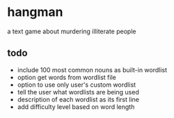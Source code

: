 hangman
=======

a text game about murdering illiterate people

todo
----
* include 100 most common nouns as built-in wordlist
* option get words from wordlist file
* option to use only user's custom wordlist
* tell the user what wordlists are being used
* description of each wordlist as its first line
* add difficulty level based on word length
